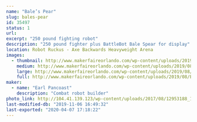 ```yaml
---
name: "Bale’s Pear"
slug: bales-pear
id: 35497
status: 1
url: 
excerpt: "250 pound fighting robot"
description: "250 pound fighter plus BattleBot Bale Spear for display"
location: Robot Ruckus - Axe Backwards Heavyweight Arena
images:
  - thumbnail: http://www.makerfaireorlando.com/wp-content/uploads/2019/08/E7FC9047-4620-4AA1-AE8D-DDEA5DA50AD4.jpeg
    medium: http://www.makerfaireorlando.com/wp-content/uploads/2019/08/E7FC9047-4620-4AA1-AE8D-DDEA5DA50AD4.jpeg
    large: http://www.makerfaireorlando.com/wp-content/uploads/2019/08/E7FC9047-4620-4AA1-AE8D-DDEA5DA50AD4.jpeg
    full: http://www.makerfaireorlando.com/wp-content/uploads/2019/08/E7FC9047-4620-4AA1-AE8D-DDEA5DA50AD4.jpeg
maker:
  - name: "Earl Pancoast"
    description: "Combat robot builder"
photo_link: http://104.41.139.123/wp-content/uploads/2017/08/12953188_1167146003309214_1268559014_o-1024x768.jpg
last-modified-db: "2019-11-06 16:49:32"
last-exported: "2020-04-07 17:18:22"
---
```

